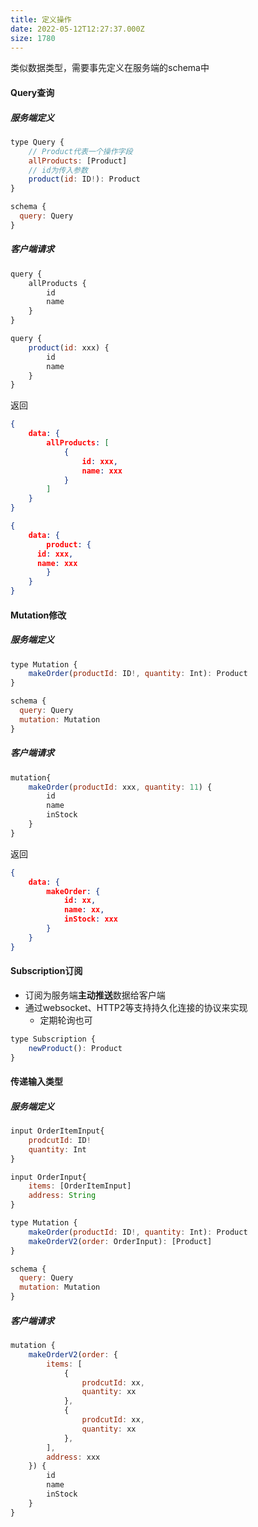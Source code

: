 ```yaml
---
title: 定义操作
date: 2022-05-12T12:27:37.000Z
size: 1780
---
```

类似数据类型，需要事先定义在服务端的schema中

#### Query查询

##### 服务端定义

```javascript
type Query {
	// Product代表一个操作字段
	allProducts: [Product]
	// id为传入参数  
	product(id: ID!): Product
}

schema {
  query: Query
}
```

##### 客户端请求

```javascript
query {
	allProducts {
		id
		name
	}
}

query {
	product(id: xxx) {
		id
		name
	}
}
```

返回

```json
{
	data: {
		allProducts: [
			{
				id: xxx,
				name: xxx
			}
		]
	}
}

{
	data: {
		product: {
      id: xxx,
      name: xxx
		}
	}
}
```

#### Mutation修改

##### 服务端定义

```javascript
type Mutation {
	makeOrder(productId: ID!, quantity: Int): Product
}

schema {
  query: Query
  mutation: Mutation
}
```

##### 客户端请求

```javascript
mutation{
	makeOrder(productId: xxx, quantity: 11) {
		id
		name
		inStock
	}
}
```

返回

```json
{
	data: {
		makeOrder: {
			id: xx,
			name: xx,
			inStock: xxx
		}
	}
}
```

#### Subscription订阅

- 订阅为服务端**主动推送**数据给客户端
- 通过websocket、HTTP2等支持持久化连接的协议来实现
  - 定期轮询也可

```javascript
type Subscription {
	newProduct(): Product
}
```

#### 传递输入类型

##### 服务端定义

```javascript
input OrderItemInput{
	prodcutId: ID!
	quantity: Int
}

input OrderInput{
	items: [OrderItemInput]
	address: String
}

type Mutation {
	makeOrder(productId: ID!, quantity: Int): Product
	makeOrderV2(order: OrderInput): [Product]
}

schema {
  query: Query
  mutation: Mutation
}
```

##### 客户端请求

```javascript
mutation {
	makeOrderV2(order: {
		items: [
			{
				prodcutId: xx,
				quantity: xx
			},
			{
				prodcutId: xx,
				quantity: xx
			},
		],
		address: xxx
	}) {
		id
		name 
		inStock
	}
}
```

